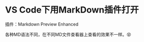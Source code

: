 # VS Code下用MarkDown插件打开

插件：Markdown Preview Enhanced

各种MD语法不同，在不同MD文件查看器上查看的效果不一样。:dizzy_face:





